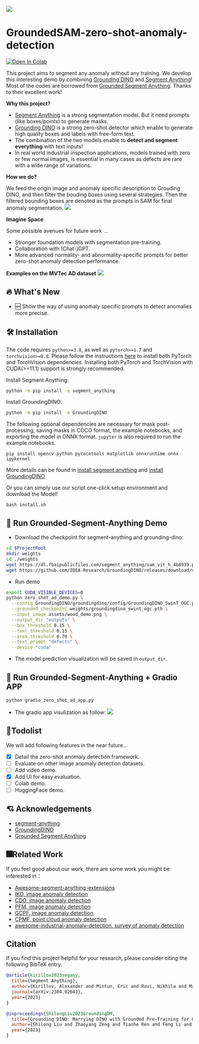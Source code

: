 ![](./assets/SegmentAnyAnomaly_logo.png)

# GroundedSAM-zero-shot-anomaly-detection
[![Open In Colab](https://colab.research.google.com/assets/colab-badge.svg)](https://colab.research.google.com/drive/1Rwio_KfziuLp79Qh_ugum64Hjnq4ZwsE?usp=sharing)

This project aims to segment any anomaly without any training. We develop this interesting demo by combining [Grounding DINO](https://github.com/IDEA-Research/GroundingDINO) and [Segment Anything](https://github.com/facebookresearch/segment-anything)!
Most of the codes are borrowed from [Grounded Segment Anything](https://github.com/IDEA-Research/Grounded-Segment-Anything). Thanks to their excellent work!

**Why this project?**

- [Segment Anything](https://github.com/facebookresearch/segment-anything) is a strong segmentation model. But it need prompts (like boxes/points) to generate masks.
- [Grounding DINO](https://github.com/IDEA-Research/GroundingDINO) is a strong zero-shot detector which enable to generate high quality boxes and labels with free-form text.
- The combination of the two models enable to **detect and segment everything** with text inputs!
- In real world industrial inspection applications, models trained with zero or few normal images, is essential in many cases as defects are rare with a wide range of variations.

**How we do?**

We feed the origin image and anomaly specific description to Grouding DINO, and then filter the bouding boxes using several
strategies. Then the filtered bounding boxes are denoted as the prompts in SAM for final anomaly segmentation.
![](./assets/framework.png)

**Imagine Space**

Some possible avenues for future work ...

- Stronger foundation models with segmentation pre-training.
- Collaboration with (Chat-)GPT.
- More advanced normality- and abnormality-specific prompts for better zero-shot anomaly detection performance.

**Examples on the MVTec AD dataset**
![](./assets/demo_results.png)

## 🔥 What's New

- 🆕 Show the way of using anomaly specific prompts to detect anomalies more precise.

## 🛠 Installation

The code requires `python>=3.8`, as well as `pytorch>=1.7` and `torchvision>=0.8`. Please follow the instructions [here](https://pytorch.org/get-started/locally/) to install both PyTorch and TorchVision dependencies. Installing both PyTorch and TorchVision with CUDA(>=11.1) support is strongly recommended.

Install Segment Anything:

```bash
python -m pip install -e segment_anything
```

Install GroundingDINO:

```bash
python -m pip install -e GroundingDINO
```

The following optional dependencies are necessary for mask post-processing, saving masks in COCO format, the example notebooks, and exporting the model in ONNX format. `jupyter` is also required to run the example notebooks.

```
pip install opencv-python pycocotools matplotlib onnxruntime onnx ipykernel
```

More details can be found in [install segment anything](https://github.com/facebookresearch/segment-anything#installation) and [install GroundingDINO](https://github.com/IDEA-Research/GroundingDINO#install)

Or you can simply use our script one-click setup environment and download the Model!
```
bash install.sh
```
## 🏃 Run Grounded-Segment-Anything Demo

- Download the checkpoint for segment-anything and grounding-dino:

```bash
cd $ProjectRoot
mkdir weights
cd ./weights
wget https://dl.fbaipublicfiles.com/segment_anything/sam_vit_h_4b8939.pth
wget https://github.com/IDEA-Research/GroundingDINO/releases/download/v0.1.0-alpha/groundingdino_swint_ogc.pth
```

- Run demo

```bash
export CUDA_VISIBLE_DEVICES=0
python zero_shot_ad_demo.py \
  --config GroundingDINO/groundingdino/config/GroundingDINO_SwinT_OGC.py \
  --grounded_checkpoint weights/groundingdino_swint_ogc.pth \
  --input_image assets/wood_demo.png \
  --output_dir "outputs" \
  --box_threshold 0.15 \
  --text_threshold 0.15 \
  --area_threshold 0.70 \
  --text_prompt "defects" \
  --device "cuda"
```

- The model prediction visualization will be saved in `output_dir`.

## 🏃 Run Grounded-Segment-Anything + Gradio APP

```bash
python gradio_zero_shot_ad_app.py
```

- The gradio app visulization as follow:
  ![](./assets/gradio.png)


## :hammer:Todolist

We will add following features in the near future...

- [X] Detail the zero-shot anomaly detection framework.
- [ ] Evaluate on other image anomaly detection datasets.
- [ ] Add video demo.
- [X] Add UI for easy evaluation.
- [ ] Colab demo.
- [ ] HuggingFace demo.

## 💘 Acknowledgements

- [segment-anything](https://github.com/facebookresearch/segment-anything)
- [GroundingDINO](https://github.com/IDEA-Research/GroundingDINO)
- [Grounded Segment Anything](https://github.com/IDEA-Research/Grounded-Segment-Anything)

## 🎆Related Work

If you feel good about our work, there are some work you might be interested in：

- [Awesome-segment-anything-extensions](https://github.com/JerryX1110/awesome-segment-anything-extensions)
- [IKD, image anomaly detection](https://github.com/caoyunkang/IKD)
- [CDO, image anomaly detection](https://github.com/caoyunkang/CDO)
- [PFM, image anomaly detection](https://github.com/smiler96/PFM-and-PEFM-for-Image-Anomaly-Detection-and-Segmentation)
- [GCPF, image anomaly detection](https://github.com/smiler96/GCPF)
- [CPMF, point cloud anomaly detection](https://github.com/caoyunkang/CPMF)
- [awesome-industrial-anomaly-detection, survey of anomaly detection](https://github.com/M-3LAB/awesome-industrial-anomaly-detection)

## Citation

If you find this project helpful for your research, please consider citing the following BibTeX entry.

```BibTex
@article{kirillov2023segany,
  title={Segment Anything}, 
  author={Kirillov, Alexander and Mintun, Eric and Ravi, Nikhila and Mao, Hanzi and Rolland, Chloe and Gustafson, Laura and Xiao, Tete and Whitehead, Spencer and Berg, Alexander C. and Lo, Wan-Yen and Doll{\'a}r, Piotr and Girshick, Ross},
  journal={arXiv:2304.02643},
  year={2023}
}

@inproceedings{ShilongLiu2023GroundingDM,
  title={Grounding DINO: Marrying DINO with Grounded Pre-Training for Open-Set Object Detection},
  author={Shilong Liu and Zhaoyang Zeng and Tianhe Ren and Feng Li and Hao Zhang and Jie Yang and Chunyuan Li and Jianwei Yang and Hang Su and Jun Zhu and Lei Zhang},
  year={2023}
}
```
